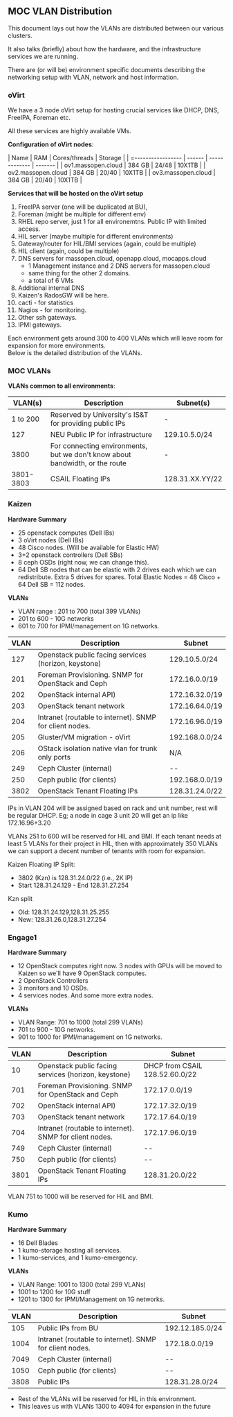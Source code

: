 ## MOC VLAN Distribution
This document lays out how the VLANs are distributed between our various clusters.

It also talks (briefly) about how the hardware, and the infrastructure services we are running.

There are (or will be) environment specific documents describing the networking setup with VLAN, network and host information.

### oVirt
We have a 3 node oVirt setup for hosting crucial services like DHCP, DNS, FreeIPA, Foreman etc.

All these services are highly available VMs.

**Configuration of oVirt nodes**:

| Name               | RAM    | Cores/threads | Storage |
| =----------------- | ------ | ------------- | ------- |
| ov1.massopen.cloud | 384 GB | 24/48         | 10X1TB  |
| ov2.massopen.cloud | 384 GB | 20/40         | 10X1TB  |
| ov3.massopen.cloud | 384 GB | 20/40         | 10X1TB  |

**Services that will be hosted on the oVirt setup**
 1. FreeIPA server (one will be duplicated at BU),
 1. Foreman (might be multiple for different env)
 1. RHEL repo server, just 1 for all environemtns. Public IP with limited access.
 1. HIL server (maybe multiple for different environments)
 1. Gateway/router for HIL/BMI services (again, could be multiple)
 1. HIL client (again, could be multiple)
 1. DNS servers for massopen.cloud, openapp.cloud, mocapps.cloud
    - 1 Management instance and 2 DNS servers for massopen.cloud
    - same thing for the other 2 domains.
    - a total of 6 VMs
 1. Additional internal DNS
 1. Kaizen's RadosGW will be here.
 1. cacti - for statistics
 1. Nagios - for monitoring.
 1. Other ssh gateways.
 1. IPMI gateways.

Each environment gets around 300 to 400 VLANs which will leave room for expansion for more environments. \
Below is the detailed distribution of the VLANs.

### MOC VLANs
**VLANs common to all environments**:

| VLAN(s)   | Description                                                                  | Subnet(s)       |
| --------- | ---------------------------------------------------------------------------- | --------------- |
| 1 to 200  | Reserved by University's IS&T for providing public IPs                       | -               |
| 127       | NEU Public IP for infrastructure                                             | 129.10.5.0/24   |
| 3800      | For connecting environments, but we don't know about bandwidth, or the route | -               |
| 3801-3803 | CSAIL Floating IPs                                                           | 128.31.XX.YY/22 |

### Kaizen
**Hardware Summary**
 -  25 openstack computes (Dell IBs)
 -  3 oVirt nodes (Dell IBs)
 -  48 Cisco nodes. (Will be available for Elastic HW)
 -  3+2 openstack controllers (Dell SBs)
 -  8 ceph OSDs (right now, we can change this).
 -  64 Dell SB nodes that can be elastic with 2 drives each which we can redistribute. Extra 5 drives for spares.
 Total Elastic Nodes = 48 Cisco + 64 Dell SB  = 112 nodes.

**VLANs**
 -  VLAN range : 201 to 700 (total 399 VLANs)
 -  201 to 600 - 10G networks
 -  601 to 700 for IPMI/management on 1G networks.

| VLAN | Description                                             | Subnet         |
| ---- | ------------------------------------------------------- | -------------- |
| 127  | Openstack public facing services (horizon, keystone)    | 129.10.5.0/24  |
| 201  | Foreman Provisioning. SNMP for OpenStack and Ceph       | 172.16.0.0/19  |
| 202  | OpenStack internal API)                                 | 172.16.32.0/19 |
| 203  | OpenStack tenant network                                | 172.16.64.0/19 |
| 204  | Intranet (routable to internet). SNMP for client nodes. | 172.16.96.0/19 |
| 205  | Gluster/VM migration - oVirt                            | 192.168.0.0/24 |
| 206  | OStack isolation native vlan for trunk only ports       | N/A            |
| 249  | Ceph Cluster (internal)                                 | --             |
| 250  | Ceph public (for clients)                               | 192.168.0.0/19 |
| 3802 | OpenStack Tenant Floating IPs                           | 128.31.24.0/22 |

IPs in VLAN 204 will be assigned based on rack and unit number, rest will be regular DHCP.
Eg; a node in cage 3 unit 20 will get an ip like 172.16.96+3.20

VLANs 251 to 600 will be reserved for HIL and BMI. If each tenant needs at least 5 VLANs for their project in HIL,
then with approximately 350 VLANs we can support a decent number of tenants with room for expansion.

Kaizen Floating IP Split:
 -  3802 (Kzn) is 128.31.24.0/22 (i.e., 2K IP)
 -  Start 128.31.24.129 - End 128.31.27.254

Kzn split
 -  Old: 128.31.24.129,128.31.25.255
 -  New: 128.31.26.0,128.31.27.254

### Engage1
**Hardware Summary**
 -  12 OpenStack computes right now. 3 nodes with GPUs will be moved to Kaizen so we'll have 9 OpenStack computes.
 -  2 OpenStack Controllers
 -  3 monitors and 10 OSDs.
 -  4 services nodes. And some more extra nodes.

**VLANs**
 -  VLAN Range: 701 to 1000 (total 299 VLANs)
 -  701 to 900 - 10G networks.
 -  901 to 1000 for IPMI/management on 1G networks.

| VLAN | Description                                             | Subnet                         |
| ---- | ------------------------------------------------------- | ------------------------------ |
| 10   | Openstack public facing services (horizon, keystone)    | DHCP from CSAIL 128.52.60.0/22 |
| 701  | Foreman Provisioning. SNMP for OpenStack and Ceph       | 172.17.0.0/19                  |
| 702  | OpenStack internal API)                                 | 172.17.32.0/19                 |
| 703  | OpenStack tenant network                                | 172.17.64.0/19                 |
| 704  | Intranet (routable to internet). SNMP for client nodes. | 172.17.96.0/19                 |
| 749  | Ceph Cluster (internal)                                 | --                             |
| 750  | Ceph public (for clients)                               | --                             |
| 3801 | OpenStack Tenant Floating IPs                           | 128.31.20.0/22                 |

VLAN 751 to 1000 will be reserved for HIL and BMI.

### Kumo
**Hardware Summary**
 -  16 Dell Blades
 -  1 kumo-storage hosting all services.
 -  1 kumo-services, and 1 kumo-emergency.

**VLANs**
 -  VLAN Range: 1001 to 1300 (total 299 VLANs)
 -  1001 to 1200 for 10G stuff
 -  1201 to 1300 for IPMI/Management on 1G networks.

| VLAN | Description                                             | Subnet          |
| ---- | ------------------------------------------------------- | --------------- |
| 105  | Public IPs from BU                                      | 192.12.185.0/24 |
| 1004 | Intranet (routable to internet). SNMP for client nodes. | 172.18.0.0/19   |
| 7049 | Ceph Cluster (internal)                                 | --              |
| 1050 | Ceph public (for clients)                               | --              |
| 3808 | Public IPs                                              | 128.31.28.0/24  |

 -  Rest of the VLANs will be reserved for HIL in this environment.
 -  This leaves us with VLANs 1300 to 4094 for expansion in the future
